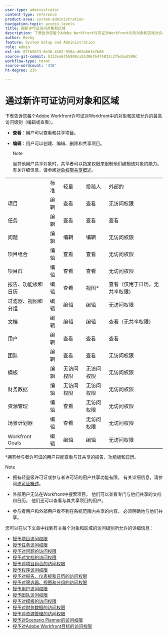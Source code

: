 ```yaml
---
user-type: administrator
content-type: reference
product-area: system-administration
navigation-topic: access-levels
title: 按新许可证访问对象和区域
description: 下表告诉您每个Adobe Workfront许可证对Workfront中的对象和区域允许的最高访问级别（编辑或查看）。
author: Becky
feature: System Setup and Administration
role: Admin
exl-id: 87fb5673-6e36-4182-958a-d69a56fe7b68
source-git-commit: b333ea67bb909ca55306f6474832c275ebad590c
workflow-type: tm+mt
source-wordcount: '410'
ht-degree: 23%

---
```


# 通过新许可证访问对象和区域

<!-- Audited: 2/2024 -->

下表告诉您每个Adobe Workfront许可证对Workfront中的对象和区域允许的最高访问级别（编辑或查看）。

* **查看**：用户可以查看和共享项目。
* **编辑**：用户可以创建、编辑、删除和共享项目。

  >[!NOTE]
  >
  >当其他用户共享对象时，共享者可以指定权限来限制他们编辑该对象的能力。 有关详细信息，请参阅[对象权限共享概述](../../../workfront-basics/grant-and-request-access-to-objects/sharing-permissions-on-objects-overview.md)。

<table style="table-layout:auto">
    <tr>
        <td></td>
        <td>标准</td>
        <td>轻量</td>
        <td>投稿人</td>
        <td>外部的</td>
    </tr>
    <tr>
        <td>项目</td>
        <td>编辑</td>
        <td>查看</td>
        <td>查看</td>
        <td>无访问权限</td>
    </tr>
    <tr>
        <td>任务</td>
        <td>编辑</td>
        <td>查看</td>
        <td>查看</td>
        <td>查看</td>
    </tr>
    <tr>
        <td>问题</td>
        <td>编辑</td>
        <td>编辑</td>
        <td>编辑</td>
        <td>无访问权限</td>
    </tr>
    <tr>
        <td>项目组合</td>
        <td>编辑</td>
        <td>查看</td>
        <td>查看</td>
        <td>无访问权限</td>
    </tr>
    <tr>
        <td>项目群</td>
        <td>编辑</td>
        <td>查看</td>
        <td>查看</td>
        <td>无访问权限</td>
    </tr>
    <tr>
        <td>报告、功能板和日历</td>
        <td>编辑</td>
        <td>查看</td>
        <td>视图*</td>
        <td>查看（仅用于日历，无共享权限）</td>
    </tr>
    <tr>
        <td>过滤器、视图和分组</td>
        <td>编辑</td>
        <td>编辑</td>
        <td>编辑</td>
        <td>无访问权限</td>
    </tr>
    <tr>
        <td>文档</td>
        <td>编辑</td>
        <td>编辑</td>
        <td>编辑</td>
        <td>查看（无共享权限）</td>
    </tr>
    <tr>
        <td>用户</td>
        <td>编辑</td>
        <td>查看</td>
        <td>查看</td>
        <td>查看</td>
    </tr>
    <tr>
        <td>团队</td>
        <td>编辑</td>
        <td>查看</td>
        <td>查看</td>
        <td>无访问权限</td>
    </tr>
    <tr>
        <td>模板</td>
        <td>编辑</td>
        <td>无访问权限</td>
        <td>无访问权限</td>
        <td>无访问权限</td>
    </tr>
    <tr>
        <td>财务数据</td>
        <td>编辑</td>
        <td>无访问权限</td>
        <td>无访问权限</td>
        <td>无访问权限</td>
    </tr>
    <tr>
        <td>资源管理</td>
        <td>编辑</td>
        <td>查看</td>
        <td>无访问权限</td>
        <td>无访问权限</td>
    </tr>
    <tr>
        <td>场景计划器</td>
        <td>编辑</td>
        <td>查看</td>
        <td>无访问权限</td>
        <td>无访问权限</td>
    </tr>
    <tr>
        <td>Workfront Goals</td>
        <td>编辑</td>
        <td>编辑</td>
        <td>编辑</td>
        <td>无访问权限</td>
    </tr>
</table>

&#42;拥有参与者许可证的用户只能查看与其共享的报告、功能板和日历。

>[!NOTE]
>
>* 拥有轻量级许可证或参与者许可证的用户共享功能有限。 有关详细信息，请参阅[许可证概述](/help/quicksilver/administration-and-setup/add-users/how-access-levels-work/licenses-overview.md)。
>
>* 外部用户无法在Workfront中搜索项目。 他们可以查看专门与他们共享的文档和日历。 他们还可以查看与其共享项目的用户。
>
>* 参与者用户和外部用户看不到在系统范围内共享的内容。  必须明确地与他们共享。

您可以在以下文章中找到有关每个对象和区域的访问级别所允许的详细信息：

* [授予项目访问权限](../../../administration-and-setup/add-users/configure-and-grant-access/grant-access-projects.md)
* [授予任务访问权限](../../../administration-and-setup/add-users/configure-and-grant-access/grant-access-tasks.md)
* [授予对问题的访问权限](../../../administration-and-setup/add-users/configure-and-grant-access/grant-access-issues.md)
* [授予对文档的访问权限](../../../administration-and-setup/add-users/configure-and-grant-access/grant-access-documents.md)
* [授予对项目组合的访问权限](../../../administration-and-setup/add-users/configure-and-grant-access/grant-access-portfolios.md)
* [授予程序访问权限](../../../administration-and-setup/add-users/configure-and-grant-access/grant-access-programs.md)
* [授予对报告、仪表板和日历的访问权限](../../../administration-and-setup/add-users/configure-and-grant-access/grant-access-reports-dashboards-calendars.md)
* [授予对筛选器、视图和分组的访问权限](../../../administration-and-setup/add-users/configure-and-grant-access/grant-access-fvg.md)
* [授予用户访问权限](../../../administration-and-setup/add-users/configure-and-grant-access/grant-access-other-users.md)
* [授予团队访问权限](../../../administration-and-setup/add-users/configure-and-grant-access/grant-access-teams.md)
* [授予对模板的访问权限](../../../administration-and-setup/add-users/configure-and-grant-access/grant-access-templates.md)
* [授予对财务数据的访问权限](../../../administration-and-setup/add-users/configure-and-grant-access/grant-access-financial.md)
* [授予对资源管理的访问权限](../../../administration-and-setup/add-users/configure-and-grant-access/grant-access-resource-management.md)
* [授予对Scenario Planner的访问权限](../../../administration-and-setup/add-users/configure-and-grant-access/grant-access-sp.md)
* [授予对Adobe Workfront目标的访问权限](../../../administration-and-setup/add-users/configure-and-grant-access/grant-access-goals.md)
